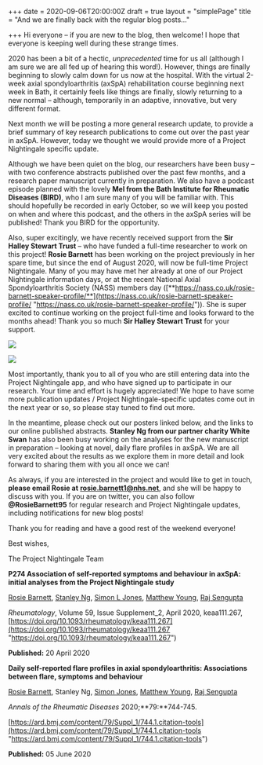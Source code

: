+++
date = 2020-09-06T20:00:00Z
draft = true
layout = "simplePage"
title = "And we are finally back with the regular blog posts…"

+++
Hi everyone – if you are new to the blog, then welcome! I hope that everyone is keeping well during these strange times.

2020 has been a bit of a hectic, *unprecedented* time for us all (although I am sure we are all fed up of hearing this word!). However, things are finally beginning to slowly calm down for us now at the hospital. With the virtual 2-week axial spondyloarthritis (axSpA) rehabilitation course beginning next week in Bath, it certainly feels like things are finally, slowly returning to a new normal – although, temporarily in an adaptive, innovative, but very different format.

Next month we will be posting a more general research update, to provide a brief summary of key research publications to come out over the past year in axSpA. However, today we thought we would provide more of a Project Nightingale specific update.

Although we have been quiet on the blog, our researchers have been busy – with two conference abstracts published over the past few months, and a research paper manuscript currently in preparation. We also have a podcast episode planned with the lovely **Mel from the Bath Institute for Rheumatic Diseases (BIRD)**, who I am sure many of you will be familiar with. This should hopefully be recorded in early October, so we will keep you posted on when and where this podcast, and the others in the axSpA series will be published! Thank you BIRD for the opportunity.

Also, super excitingly, we have recently received support from the **Sir Halley Stewart Trust** – who have funded a full-time researcher to work on this project! **Rosie Barnett** has been working on the project previously in her spare time, but since the end of August 2020, will now be full-time Project Nightingale. Many of you may have met her already at one of our Project Nightingale information days, or at the recent National Axial Spondyloarthritis Society (NASS) members day ([**https://nass.co.uk/rosie-barnett-speaker-profile/**](https://nass.co.uk/rosie-barnett-speaker-profile/ "https://nass.co.uk/rosie-barnett-speaker-profile/")). She is super excited to continue working on the project full-time and looks forward to the months ahead! Thank you so much **Sir Halley Stewart Trust** for your support.

![](/uploads/profile-picture_rb.jpg)

![](/uploads/shst-final.jpg)

Most importantly, thank you to all of you who are still entering data into the Project Nightingale app, and who have signed up to participate in our research. Your time and effort is hugely appreciated! We hope to have some more publication updates / Project Nightingale-specific updates come out in the next year or so, so please stay tuned to find out more.

In the meantime, please check out our posters linked below, and the links to our online published abstracts. **Stanley Ng from our partner charity White Swan** has also been busy working on the analyses for the new manuscript in preparation – looking at novel, daily flare profiles in axSpA. We are all very excited about the results as we explore them in more detail and look forward to sharing them with you all once we can!

As always, if you are interested in the project and would like to get in touch, **please email Rosie at** [**rosie.barnett1@nhs.net**](mailto:rosie.barnett1@nhs.net), and she will be happy to discuss with you. If you are on twitter, you can also follow **@RosieBarnett95** for regular research and Project Nightingale updates, including notifications for new blog posts!

Thank you for reading and have a good rest of the weekend everyone!

Best wishes,

The Project Nightingale Team

**P274 Association of self-reported symptoms and behaviour in axSpA: initial analyses from the Project Nightingale study**

[Rosie Barnett](javascript:;), [Stanley Ng](javascript:;), [Simon L Jones](javascript:;), [Matthew Young](javascript:;), [Raj Sengupta](javascript:;)

_Rheumatology_, Volume 59, Issue Supplement_2, April 2020, keaa111.267, [https://doi.org/10.1093/rheumatology/keaa111.267](https://doi.org/10.1093/rheumatology/keaa111.267 "https://doi.org/10.1093/rheumatology/keaa111.267")

**Published:** 20 April 2020

**Daily self-reported flare profiles in axial spondyloarthritis: Associations between flare, symptoms and behaviour**

[Rosie Barnett](https://researchportal.bath.ac.uk/en/persons/rosie-barnett), Stanley Ng, [Simon Jones](https://researchportal.bath.ac.uk/en/persons/simon-jones), [Matthew Young](https://researchportal.bath.ac.uk/en/persons/matthew-young), [Raj Sengupta](https://researchportal.bath.ac.uk/en/persons/raj-sengupta)

_Annals of the Rheumatic Diseases_ 2020;**79:**744-745.

[https://ard.bmj.com/content/79/Suppl_1/744.1.citation-tools](https://ard.bmj.com/content/79/Suppl_1/744.1.citation-tools "https://ard.bmj.com/content/79/Suppl_1/744.1.citation-tools")

**Published:** 05 June 2020